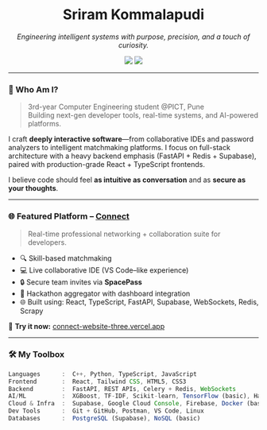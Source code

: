 <!-- README.md -->

<h1 align="center">Sriram Kommalapudi</h1>
<p align="center"><em>Engineering intelligent systems with purpose, precision, and a touch of curiosity.</em></p>

<p align="center">
  <a href="https://linkedin.com/in/sriram-kommalapudi-06b29b232/"><img src="https://img.shields.io/badge/LinkedIn-%230077B5?style=for-the-badge&logo=linkedin&logoColor=white"/></a>
  <a href="mailto:ksriram4584@gmail.com"><img src="https://img.shields.io/badge/Gmail-%23D14836?style=for-the-badge&logo=gmail&logoColor=white"/></a>
</p>

---

### 🧠 Who Am I?

> 3rd-year Computer Engineering student @PICT, Pune  
> Building next-gen developer tools, real-time systems, and AI-powered platforms.

I craft **deeply interactive software**—from collaborative IDEs and password analyzers to intelligent matchmaking platforms. I focus on full-stack architecture with a heavy backend emphasis (FastAPI + Redis + Supabase), paired with production-grade React + TypeScript frontends.

I believe code should feel **as intuitive as conversation** and as **secure as your thoughts**.

---

### 🌐 Featured Platform – [Connect](https://connect-website-three.vercel.app)

> Real-time professional networking + collaboration suite for developers.

- 🔍 Skill-based matchmaking
- 💻 Live collaborative IDE (VS Code–like experience)
- 🔒 Secure team invites via **SpacePass**
- 🧠 Hackathon aggregator with dashboard integration
- 🌐 Built using: React, TypeScript, FastAPI, Supabase, WebSockets, Redis, Scrapy

🔗 **Try it now:** [connect-website-three.vercel.app](https://connect-website-three.vercel.app)

---

### 🛠️ My Toolbox

```ts
Languages      :  C++, Python, TypeScript, JavaScript  
Frontend       :  React, Tailwind CSS, HTML5, CSS3  
Backend        :  FastAPI, REST APIs, Celery + Redis, WebSockets  
AI/ML          :  XGBoost, TF-IDF, Scikit-learn, TensorFlow (basic), Hashcat  
Cloud & Infra  :  Supabase, Google Cloud Console, Firebase, Docker (basics)  
Dev Tools      :  Git + GitHub, Postman, VS Code, Linux  
Databases      :  PostgreSQL (Supabase), NoSQL (basic)
